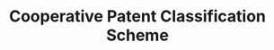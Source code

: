 ---
layout: default
authors: collaboration between EPO and USPTO
description: CPC is the outcome of an ambitious harmonization effort to bring the
  best practices from the EPO and USPTO together. In fact, most U.S. patent documents
  are already classified in ECLA. The conversion from ECLA to CPC at the EPO will
  ensure IPC compliance and eliminate the need for the EPO to classify U.S. patent
  documents. At the USPTO, the conversion will provide an up-to date classification
  system that is internationally compatible.
documentation: https://www.cooperativepatentclassification.org/cpcSchemeAndDefinitions
last_edit: Thu, 02 Dec 2021 11:52:57 GMT
location: https://www.cooperativepatentclassification.org/about
related_projects: {}
slug: cooperative_patent_classification
title: Cooperative Patent Classification Scheme
uuid: 3aa314f5-20eb-4e21-96e8-d1f28e8dd51c
---